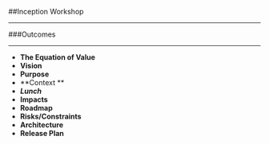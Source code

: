 <!-- .slide: data-background="resources/footer.svg" data-background-size="contain" data-background-position="bottom"  -->

##Inception Workshop
- - -
###Outcomes
- - -
* **The Equation of Value**
* **Vision**  <!-- .element: class="fragment"; -->
* **Purpose**  <!-- .element: class="fragment"; -->
* **Context **  <!-- .element: class="fragment"; -->
* _**Lunch**_ <!-- .element: class="fragment"; style="color:#5cab3d" -->
* **Impacts**  <!-- .element: class="fragment"; -->
* **Roadmap**  <!-- .element: class="fragment"; -->
* **Risks/Constraints**  <!-- .element: class="fragment"; -->
* **Architecture**  <!-- .element: class="fragment"; -->
* **Release Plan**  <!-- .element: class="fragment"; -->

<aside class="notes">
</aside>
